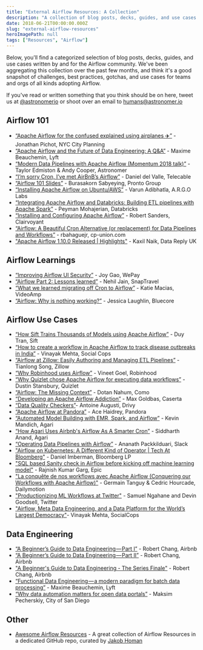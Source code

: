 ```yaml
---
title: "External Airflow Resources: A Collection"
description: "A collection of blog posts, decks, guides, and use cases written by and for the Airflow community."
date: 2018-06-21T00:00:00.000Z
slug: "external-airflow-resources"
heroImagePath: null
tags: ["Resources", "Airflow"]
---
```


Below, you'll find a categorized selection of blog posts, decks, guides, and use cases written by and for the Airflow community. We've been aggregating this collection over the past few months, and think it's a good snapshot of challenges, best practices, gotchas, and use cases for teams and orgs of all kinds adopting Airflow.

If you've read or written something that you think should be on here,
tweet us at [@astronomerio](https://twitter.com/astronomerio/)
or shoot over an email to [humans@astronomer.io](mailto:humans@astronomer.io)

## Airflow 101

* [“Apache Airflow for the confused explained using airplanes ✈️”][13] - Jonathan Pichot, NYC City Planning
* [“Apache Airflow and the Future of Data Engineering: A Q&A”][20] - Maxime Beauchemin, Lyft
* [“Modern Data Pipelines with Apache Airflow (Momentum 2018 talk)”][5] - Taylor Edmiston & Andy Cooper, Astronomer
* [“I’m sorry Cron, I’ve met AirBnB’s Airflow”][24] - Daniel del Valle, Telecable
* [“Airflow 101 Slides”][27] - Burasakorn Sabyeying, Pronto Group
* [“Installing Apache Airflow on Ubuntu/AWS”][14] - Varun Adibhatla, A.R.G.O Labs
* [“Integrating Apache Airflow and Databricks: Building ETL pipelines with Apache Spark”][21] - Peyman Mohajerian, Databricks
* [“Installing and Configuring Apache Airflow”][22] - Robert Sanders, Clairvoyant
* [“Airflow: A Beautiful Cron Alternative (or replacement) for Data Pipelines and Workflows”][23] - rbahaguejr, cp-union.com
* ["Apache Airflow 1.10.0 Released | Highlights"][35] - Kaxil Naik, Data Reply UK

## Airflow Learnings

* [“Improving Airflow UI Security”][1] - Joy Gao, WePay
* [“Airflow Part 2: Lessons learned”][2]  - Nehil Jain, SnapTravel
* [“What we learned migrating off Cron to Airflow”][6] - Katie Macias, VideoAmp
* [“Airflow: Why is nothing working?”][8] - Jessica Laughlin, Bluecore

## Airflow Use Cases

* [“How Sift Trains Thousands of Models using Apache Airflow”][7] - Duy Tran, Sift
* [“How to create a workflow in Apache Airflow to track disease outbreaks in India”][0] - Vinayak Mehta, Social Cops
* [“Airflow at Zillow: Easily Authoring and Managing ETL Pipelines”][15] - Tianlong Song, Zillow
* [“Why Robinhood uses Airflow”][16] - Vineet Goel, Robinhood
* [“Why Quizlet chose Apache Airflow for executing data workflows”][17] - Dustin Stansbury, Quizlet
* [“Airflow: The Missing Context”][3] - Dotan Nahum, Como
* [“Developing an Apache Airflow Addiction”][4] - Max Goldbas, Caserta
* [“Data Quality Checkers”][12]- Antoine Augusti, Drivy
* [“Apache Airflow at Pandora”][19] - Ace Haidrey, Pandora
* [“Automated Model Building with EMR, Spark, and Airflow”][25] - Kevin Mandich, Agari
* [“How Agari Uses Airbnb's Airflow As A Smarter Cron”][26] - Siddharth Anand, Agari
* [“Operating Data Pipelines with Airflow”][28] - Ananath Packkilduari, Slack
* ["Airflow on Kubernetes: A Different Kind of Operator | Tech At Bloomberg"][30] - Daniel Imberman, Bloomberg LP
* ["SQL based Sanity check in Airflow before kicking off machine learning model"][31] - Rajnish Kumar Garg, Epic
* ["La conquête de nos workflows avec Apache Airflow (Conquering our Workflows with Apache Airflow)"][32] - Germain Tanguy & Cedric Hourcade, Dailymotion
* ["Productionizing ML Workflows at Twitter"][33] - Samuel Ngahane and Devin Goodsell, Twitter
* ["Airflow, Meta Data Engineering, and a Data Platform for the World’s Largest Democracy"][34]- Vinayak Mehta, SocialCops

## Data Engineering

* [“A Beginner’s Guide to Data Engineering — Part I”][10] - Robert Chang, Airbnb
* [“A Beginner’s Guide to Data Engineering — Part II”][9] - Robert Chang, Airbnb
* ["A Beginner's Guide to Data Engineering - The Series Finale"][29] - Robert Chang, Airbnb
* [“Functional Data Engineering — a modern paradigm for batch data processing”][11] - Maxime Beauchemin, Lyft
* [“Why data automation matters for open data portals”][18] - Maksim Pecherskiy, City of San Diego

## Other

* [Awesome Airflow Resources](https://github.com/jghoman/awesome-apache-airflow)  - A great collection of Airflow Resources in a dedicated GitHub repo, curated by [Jakob Homan](https://twitter.com/BlueBoxTraveler)

[0]: https://blog.socialcops.com/engineering/apache-airflow-disease-outbreaks-india/ "How to create a workflow in Apache Airflow to track disease outbreaks in India"
[1]: https://wecode.wepay.com/posts/improving-airflow-ui-security "Improving Airflow UI Security"
[2]: https://medium.com/snaptravel/airflow-part-2-lessons-learned-793fa3c0841e "Airflow Part 2: Lessons learned"
[3]: https://hackernoon.com/airflow-the-missing-context-1a04b3a9475c "Airflow: The Missing Context"
[4]: https://caserta.com/data-blog/developing-apache-airflow-addiction/ "Developing an Apache Airflow Addiction"
[5]: http://blog.tedmiston.com/momentum-2018-airflow-talk/ "Modern Data Pipelines with Apache Airflow (Momentum 2018 talk)"
[6]: https://medium.com/videoamp/what-we-learned-migrating-off-cron-to-airflow-b391841a0da4 "What we learned migrating off Cron to Airflow"
[7]: https://engineering.siftscience.com/sift-trains-thousands-models-using-apache-airflow/ "How Sift Trains Thousands of Models using Apache Airflow"
[8]: https://medium.com/bluecore-engineering/airflow-why-is-nothing-working-f705eb6b7b04?source=user_profile---------2------------------- "Airflow: Why is nothing working?"
[9]: https://towardsdatascience.com/a-beginners-guide-to-data-engineering-part-ii-47c4e7cbda71 "A Beginner’s Guide to Data Engineering — Part II"
[10]: https://medium.com/@rchang/a-beginners-guide-to-data-engineering-part-i-4227c5c457d7 "A Beginner’s Guide to Data Engineering — Part I"
[11]: https://medium.com/@maximebeauchemin/functional-data-engineering-a-modern-paradigm-for-batch-data-processing-2327ec32c42a "Functional Data Engineering — a modern paradigm for batch data processing"
[12]: https://drivy.engineering/data-quality/ "Data Quality Checkers"
[13]: https://blog.capitalplanning.nyc/apache-airflow-for-the-confused-b588935669df?gi=5475d851b32b "Apache Airflow for the confused explained using airplanes"
[14]: https://medium.com/a-r-g-o/installing-apache-airflow-on-ubuntu-aws-6ebac15db211 "Installing Apache Airflow on Ubuntu/AWS"
[15]: https://www.zillow.com/data-science/airflow-at-zillow/ "Airflow at Zillow: Easily Authoring and Managing ETL Pipelines"
[16]: https://robinhood.engineering/why-robinhood-uses-airflow-aed13a9a90c8 "Why Robinhood uses Airflow"
[17]: https://towardsdatascience.com/why-quizlet-chose-apache-airflow-for-executing-data-workflows-3f97d40e9571 "Why Quizlet chose Apache Airflow for executing data workflows"
[18]: http://www.quandary.io/why-data-automation-matters-data-portals/ "Why data automation matters for open data portals"
[19]: https://engineering.pandora.com/apache-airflow-at-pandora-1d7a844d68ee "Apache Airflow at Pandora"
[20]: https://medium.com/the-astronomer-journey/airflow-and-the-future-of-data-engineering-a-q-a-266f68d956a9 "Apache Airflow and the Future of Data Engineering: A Q&A"
[21]: https://databricks.com/blog/2016/12/08/integrating-apache-airflow-databricks-building-etl-pipelines-apache-spark.html "Integrating Apache Airflow and Databricks: Building ETL pipelines with Apache Spark"
[22]: http://site.clairvoyantsoft.com/installing-and-configuring-apache-airflow/ "Installing and Configuring Apache Airflow"
[23]: https://medium.com/@rbahaguejr/airflow-a-beautiful-cron-alternative-or-replacement-for-data-pipelines-b6fb6d0cddef "Airflow: A Beautiful Cron Alternative (or replacement) for Data Pipelines and Workflows"
[24]: https://danidelvalle.me/2016/09/12/im-sorry-cron-ive-met-airbnbs-airflow/ "I’m sorry Cron, I’ve met AirBnB’s Airflow"
[25]: https://www.agari.com/automated-model-building-emr-spark-airflow/ "Automated Model Building with EMR, Spark, and Airflow"
[26]: http://highscalability.com/blog/2015/9/3/how-agari-uses-airbnbs-airflow-as-a-smarter-cron.html "How Agari Uses Airbnb's Airflow As A Smarter Cron"
[27]: https://www.slideshare.net/mesodiar/intro-to-airflow-good-bye-cron-welcome-scheduled-workflow-management "Airflow 101 Slides"
[28]: https://speakerdeck.com/vananth22/operating-data-pipeline-with-airflow-at-slack?slide=1 "Operating Data Pipelines with Airflow"
[29]: https://medium.com/@rchang/a-beginners-guide-to-data-engineering-the-series-finale-2cc92ff14b0 "A Beginner's Guide to Data Engineering - The Series Finale"
[30]: https://www.techatbloomberg.com/blog/airflow-on-kubernetes/ "Airflow on Kubernetes: A Different Kind of Operator | Tech At Bloomberg"
[31]: https://medium.com/coinmonks/sql-based-sanity-check-in-airflow-before-kicking-off-machine-learning-model-2733868b1cf2 "SQL based Sanity check in Airflow before kicking off machine learning model"
[32]: https://www.youtube.com/watch?v=NEtmrJWZbXQ "La conquête de nos workflows avec Apache Airflow - Germain Tanguy & Cedric Hourcade"
[33]: https://blog.twitter.com/engineering/en_us/topics/insights/2018/ml-workflows.html "Productionizing ML with workflows at Twitter"
[34]: https://hackernoon.com/airflow-meta-data-engineering-and-a-data-platform-for-the-worlds-largest-democracy-3b49a3efd5e8 "Airflow, Meta Data Engineering, and a Data Platform for the World’s Largest Democracy"
[35]: https://medium.com/datareply/apache-airflow-1-10-0-released-highlights-6bbe7a37a8e1 "Apache Airflow 1.10.0 Released | Highlights"
